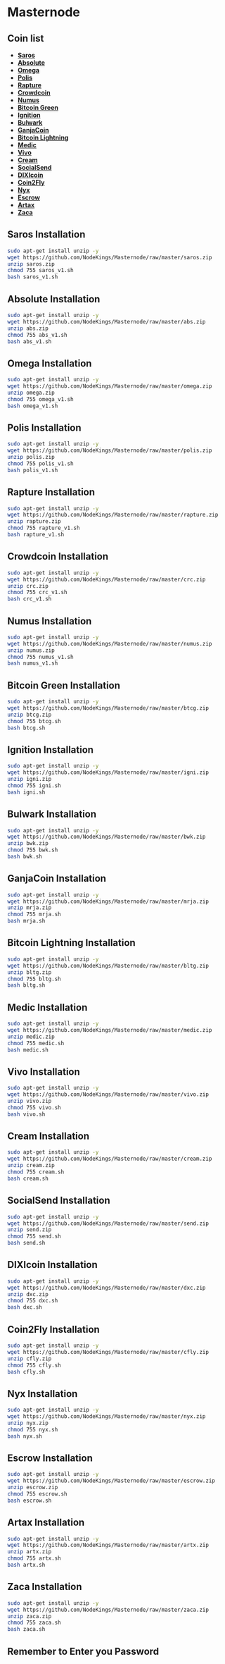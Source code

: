 # Masternode

## Coin list
- **[Saros](#saros-installation)**
- **[Absolute](#absolute-installation)**
- **[Omega](#omega-installation)**
- **[Polis](#polis-installation)**
- **[Rapture](#rapture-installation)**
- **[Crowdcoin](#crowdcoin-installation)**
- **[Numus](#numus-installation)**
- **[Bitcoin Green](#bitcoin-green-installation)**
- **[Ignition](#ignition-installation)**
- **[Bulwark](#bulwark-installation)**
- **[GanjaCoin](#ganjacoin-installation)**
- **[Bitcoin Lightning](#bitcoin-lightning-installation)**
- **[Medic](#medic-installation)**
- **[Vivo](#vivo-installation)**
- **[Cream](#cream-installation)**
- **[SocialSend](#socialsend-installation)**
- **[DIXIcoin](#dixicoin-installation)**
- **[Coin2Fly](#coin2fly-installation)**
- **[Nyx](#nyx-installation)**
- **[Escrow](#escrow-installation)**
- **[Artax](#artax-installation)**
- **[Zaca](#zaca-installation)**

## Saros Installation

```bash
sudo apt-get install unzip -y
wget https://github.com/NodeKings/Masternode/raw/master/saros.zip
unzip saros.zip
chmod 755 saros_v1.sh
bash saros_v1.sh
```

## Absolute Installation

```bash
sudo apt-get install unzip -y
wget https://github.com/NodeKings/Masternode/raw/master/abs.zip
unzip abs.zip
chmod 755 abs_v1.sh
bash abs_v1.sh
```

## Omega Installation

```bash
sudo apt-get install unzip -y
wget https://github.com/NodeKings/Masternode/raw/master/omega.zip
unzip omega.zip
chmod 755 omega_v1.sh
bash omega_v1.sh
```

## Polis Installation

```bash
sudo apt-get install unzip -y
wget https://github.com/NodeKings/Masternode/raw/master/polis.zip
unzip polis.zip
chmod 755 polis_v1.sh
bash polis_v1.sh
```

## Rapture Installation

```bash
sudo apt-get install unzip -y
wget https://github.com/NodeKings/Masternode/raw/master/rapture.zip
unzip rapture.zip
chmod 755 rapture_v1.sh
bash rapture_v1.sh
```

## Crowdcoin Installation

```bash
sudo apt-get install unzip -y
wget https://github.com/NodeKings/Masternode/raw/master/crc.zip
unzip crc.zip
chmod 755 crc_v1.sh
bash crc_v1.sh
```

## Numus Installation

```bash
sudo apt-get install unzip -y
wget https://github.com/NodeKings/Masternode/raw/master/numus.zip
unzip numus.zip
chmod 755 numus_v1.sh
bash numus_v1.sh
```

## Bitcoin Green Installation

```bash
sudo apt-get install unzip -y
wget https://github.com/NodeKings/Masternode/raw/master/btcg.zip
unzip btcg.zip
chmod 755 btcg.sh
bash btcg.sh
```

## Ignition Installation

```bash
sudo apt-get install unzip -y
wget https://github.com/NodeKings/Masternode/raw/master/igni.zip
unzip igni.zip
chmod 755 igni.sh
bash igni.sh
```

## Bulwark Installation

```bash
sudo apt-get install unzip -y
wget https://github.com/NodeKings/Masternode/raw/master/bwk.zip
unzip bwk.zip
chmod 755 bwk.sh
bash bwk.sh
```

## GanjaCoin Installation

```bash
sudo apt-get install unzip -y
wget https://github.com/NodeKings/Masternode/raw/master/mrja.zip
unzip mrja.zip
chmod 755 mrja.sh
bash mrja.sh
```

## Bitcoin Lightning Installation

```bash
sudo apt-get install unzip -y
wget https://github.com/NodeKings/Masternode/raw/master/bltg.zip
unzip bltg.zip
chmod 755 bltg.sh
bash bltg.sh
```

## Medic Installation

```bash
sudo apt-get install unzip -y
wget https://github.com/NodeKings/Masternode/raw/master/medic.zip
unzip medic.zip
chmod 755 medic.sh
bash medic.sh
```

## Vivo Installation

```bash
sudo apt-get install unzip -y
wget https://github.com/NodeKings/Masternode/raw/master/vivo.zip
unzip vivo.zip
chmod 755 vivo.sh
bash vivo.sh
```

## Cream Installation

```bash
sudo apt-get install unzip -y
wget https://github.com/NodeKings/Masternode/raw/master/cream.zip
unzip cream.zip
chmod 755 cream.sh
bash cream.sh
```

## SocialSend Installation

```bash
sudo apt-get install unzip -y
wget https://github.com/NodeKings/Masternode/raw/master/send.zip
unzip send.zip
chmod 755 send.sh
bash send.sh
```

## DIXIcoin Installation

```bash
sudo apt-get install unzip -y
wget https://github.com/NodeKings/Masternode/raw/master/dxc.zip
unzip dxc.zip
chmod 755 dxc.sh
bash dxc.sh
```
## Coin2Fly Installation

```bash
sudo apt-get install unzip -y
wget https://github.com/NodeKings/Masternode/raw/master/cfly.zip
unzip cfly.zip
chmod 755 cfly.sh
bash cfly.sh
```

## Nyx Installation

```bash
sudo apt-get install unzip -y
wget https://github.com/NodeKings/Masternode/raw/master/nyx.zip
unzip nyx.zip
chmod 755 nyx.sh
bash nyx.sh
```

## Escrow Installation

```bash
sudo apt-get install unzip -y
wget https://github.com/NodeKings/Masternode/raw/master/escrow.zip
unzip escrow.zip
chmod 755 escrow.sh
bash escrow.sh
```

## Artax Installation

```bash
sudo apt-get install unzip -y
wget https://github.com/NodeKings/Masternode/raw/master/artx.zip
unzip artx.zip
chmod 755 artx.sh
bash artx.sh
```

## Zaca Installation

```bash
sudo apt-get install unzip -y
wget https://github.com/NodeKings/Masternode/raw/master/zaca.zip
unzip zaca.zip
chmod 755 zaca.sh
bash zaca.sh
```

## Remember to **Enter** you Password

